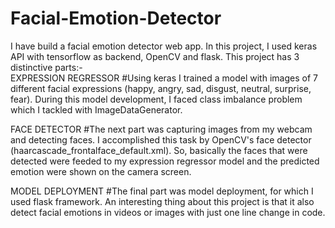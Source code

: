 # Facial-Emotion-Detector
I have build a facial emotion detector web app. In this project, I used keras API with tensorflow as backend, OpenCV and flask. This project has 3 distinctive parts:-  
EXPRESSION REGRESSOR 
#Using keras I trained a model with images of 7 different facial expressions (happy, angry, sad, disgust, neutral, surprise, fear). During this model development, I faced class imbalance problem which I tackled with ImageDataGenerator.   

FACE DETECTOR
#The next part was capturing images from my webcam and detecting faces. I accomplished this task by OpenCV's face detector (haarcascade_frontalface_default.xml). So, basically the faces that were detected were feeded to my expression regressor model and the predicted emotion were shown on the camera screen.

MODEL DEPLOYMENT
#The final part was model deployment, for which I used flask framework.  An interesting thing about this project is that it  also detect facial emotions in  videos or images with just one line change in code.
